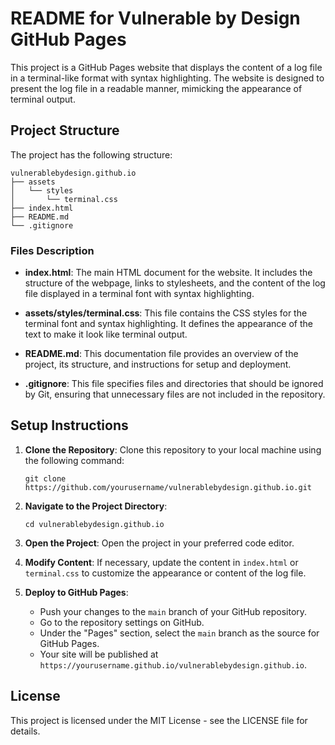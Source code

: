 # README for Vulnerable by Design GitHub Pages

This project is a GitHub Pages website that displays the content of a log file in a terminal-like format with syntax highlighting. The website is designed to present the log file in a readable manner, mimicking the appearance of terminal output.

## Project Structure

The project has the following structure:

```
vulnerablebydesign.github.io
├── assets
│   └── styles
│       └── terminal.css
├── index.html
├── README.md
└── .gitignore
```

### Files Description

- **index.html**: The main HTML document for the website. It includes the structure of the webpage, links to stylesheets, and the content of the log file displayed in a terminal font with syntax highlighting.

- **assets/styles/terminal.css**: This file contains the CSS styles for the terminal font and syntax highlighting. It defines the appearance of the text to make it look like terminal output.

- **README.md**: This documentation file provides an overview of the project, its structure, and instructions for setup and deployment.

- **.gitignore**: This file specifies files and directories that should be ignored by Git, ensuring that unnecessary files are not included in the repository.

## Setup Instructions

1. **Clone the Repository**: Clone this repository to your local machine using the following command:
   ```
   git clone https://github.com/yourusername/vulnerablebydesign.github.io.git
   ```

2. **Navigate to the Project Directory**:
   ```
   cd vulnerablebydesign.github.io
   ```

3. **Open the Project**: Open the project in your preferred code editor.

4. **Modify Content**: If necessary, update the content in `index.html` or `terminal.css` to customize the appearance or content of the log file.

5. **Deploy to GitHub Pages**:
   - Push your changes to the `main` branch of your GitHub repository.
   - Go to the repository settings on GitHub.
   - Under the "Pages" section, select the `main` branch as the source for GitHub Pages.
   - Your site will be published at `https://yourusername.github.io/vulnerablebydesign.github.io`.

## License

This project is licensed under the MIT License - see the LICENSE file for details.
